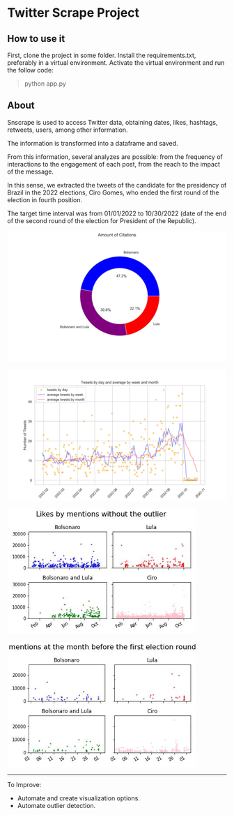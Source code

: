 
# Twitter Scrape Project

## How to use it


First, clone the project in some folder.
Install the requirements.txt, preferably in a virtual environment.
Activate the virtual environment and run the follow code:
> python app.py




## About

Snscrape is used to access Twitter data, obtaining dates, likes, hashtags, retweets, users, among other information.

The information is transformed into a dataframe and saved.

From this information, several analyzes are possible: from the frequency of interactions to the engagement of each post, from the reach to the impact of the message.

In this sense, we extracted the tweets of the candidate for the presidency of Brazil in the 2022 elections, Ciro Gomes, who ended the first round of the election in fourth position.

The target time interval was from 01/01/2022 to 10/30/2022 (date of the end of the second round of the election for President of the Republic).


![My Image](saved_charts/twitter_analytic_ciro_gomes_likes_adversaries_citations.jpg)

![My Image](saved_charts/twitter_analytic_ciro_gomes_tweets_by_day.jpg)

![My Image](saved_charts/twitter_analytic_election_ciro_gomes_likes_by_mentions.jpg)

![My Image](saved_charts/twitter_analytic_election_ciro_gomes_likes_by_mentions_october.jpg)

----------------

To Improve:
* Automate and create visualization options.
* Automate outlier detection.
